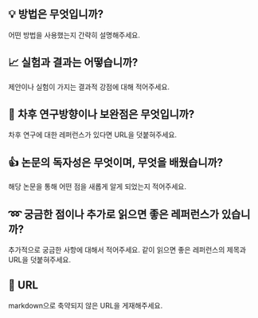 ## :bulb: 방법은 무엇입니까?
어떤 방법을 사용했는지 간략히 설명해주세요.

## :chart_with_upwards_trend: 실험과 결과는 어떻습니까?
제안이나 실험이 가지는 결과적 강점에 대해 적어주세요. 

## :open_file_folder: 차후 연구방향이나 보완점은 무엇입니까?
차후 연구에 대한 레퍼런스가 있다면 URL을 덧붙혀주세요.

## :thumbsup: 논문의 독자성은 무엇이며, 무엇을 배웠습니까?
해당 논문을 통해 어떤 점을 새롭게 알게 되었는지 적어주세요.

## :loop: 궁금한 점이나 추가로 읽으면 좋은 레퍼런스가 있습니까?
추가적으로 궁금한 사항에 대해서 적어주세요.
같이 읽으면 좋은 레퍼런스의 제목과 URL을 덧붙혀주세요.

## :paperclip: URL
markdown으로 축약되지 않은 URL을 게재해주세요.
